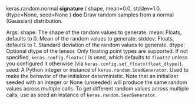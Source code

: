 keras.random.normal
__signature__
(
  shape,
  mean=0.0,
  stddev=1.0,
  dtype=None,
  seed=None
)
__doc__
Draw random samples from a normal (Gaussian) distribution.

Args:
    shape: The shape of the random values to generate.
    mean: Floats, defaults to 0. Mean of the random values to generate.
    stddev: Floats, defaults to 1. Standard deviation of the random values
        to generate.
    dtype: Optional dtype of the tensor. Only floating point types are
        supported. If not specified, `keras.config.floatx()` is used,
        which defaults to `float32` unless you configured it otherwise (via
        `keras.config.set_floatx(float_dtype)`).
    seed: A Python integer or instance of
        `keras.random.SeedGenerator`.
        Used to make the behavior of the initializer
        deterministic. Note that an initializer seeded with an integer
        or None (unseeded) will produce the same random values
        across multiple calls. To get different random values
        across multiple calls, use as seed an instance
        of `keras.random.SeedGenerator`.
